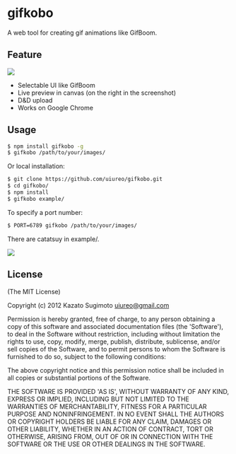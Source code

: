 # gifkobo

A web tool for creating gif animations like GifBoom.

## Feature

![](https://dl.dropbox.com/u/23470717/gifkobo/screenshot.gif)

* Selectable UI like GifBoom
* Live preview in canvas (on the right in the screenshot)
* D&D upload
* Works on Google Chrome

## Usage

``` bash
$ npm install gifkobo -g
$ gifkobo /path/to/your/images/
```

Or local installation:
``` bash
$ git clone https://github.com/uiureo/gifkobo.git
$ cd gifkobo/
$ npm install
$ gifkobo example/
```

To specify a port number:
``` bash
$ PORT=6789 gifkobo /path/to/your/images/
```

There are catatsuy in example/.

![](https://dl.dropbox.com/u/23470717/catatsuy/catatsuy5.gif)

## License
(The MIT License)

Copyright (c) 2012 Kazato Sugimoto <uiureo@gmail.com>

Permission is hereby granted, free of charge, to any person obtaining a copy of this software and associated documentation files (the 'Software'), to deal in the Software without restriction, including without limitation the rights to use, copy, modify, merge, publish, distribute, sublicense, and/or sell copies of the Software, and to permit persons to whom the Software is furnished to do so, subject to the following conditions:

The above copyright notice and this permission notice shall be included in all copies or substantial portions of the Software.

THE SOFTWARE IS PROVIDED 'AS IS', WITHOUT WARRANTY OF ANY KIND, EXPRESS OR IMPLIED, INCLUDING BUT NOT LIMITED TO THE WARRANTIES OF MERCHANTABILITY, FITNESS FOR A PARTICULAR PURPOSE AND NONINFRINGEMENT. IN NO EVENT SHALL THE AUTHORS OR COPYRIGHT HOLDERS BE LIABLE FOR ANY CLAIM, DAMAGES OR OTHER LIABILITY, WHETHER IN AN ACTION OF CONTRACT, TORT OR OTHERWISE, ARISING FROM, OUT OF OR IN CONNECTION WITH THE SOFTWARE OR THE USE OR OTHER DEALINGS IN THE SOFTWARE.
